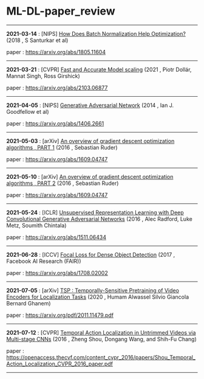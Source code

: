 # ML-DL-paper_review

---

 **2021-03-14** : [NIPS] [How Does Batch Normalization Help Optimization?](http://server.rcv.sejong.ac.kr:8080/2021/03/14/nips-2018-how-does-batch-normalization-help-optimization/) (2018 , S Santurkar et al)
 
 paper : https://arxiv.org/abs/1805.11604
 
 ---
 
**2021-03-21** : [CVPR] [Fast and Accurate Model scaling](http://server.rcv.sejong.ac.kr:8080/2021/03/21/cvpr-2021-fast-and-accurate-model-scaling/) (2021 , Piotr Dollár, Mannat Singh, Ross Girshick)
 
 paper : https://arxiv.org/abs/2103.06877
 
 ---

**2021-04-05** : [NIPS] [Generative Adversarial Network](http://server.rcv.sejong.ac.kr:8080/2021/04/03/nips-generative-adversarial-network-2014-ian-j-goodfellow-et-al/) (2014 , Ian J. Goodfellow et al)
 
 paper : https://arxiv.org/abs/1406.2661
 
 ---
 
 **2021-05-03** : [arXiv] [An overview of gradient descent optimization algorithms , PART 1](http://server.rcv.sejong.ac.kr:8080/2021/05/02/an-overview-of-gradient-descent-optimization-algorithms-part-1/) (2016 , Sebastian Ruder)
 
 paper : https://arxiv.org/abs/1609.04747
 
 ---

 **2021-05-10** : [arXiv] [An overview of gradient descent optimization algorithms , PART 2](http://server.rcv.sejong.ac.kr:8080/2021/05/09/an-overview-of-gradient-descent-optimization-algorithms-part-2/) (2016 , Sebastian Ruder)
 
 paper : https://arxiv.org/abs/1609.04747
 
 ---
 
  **2021-05-24** : [ICLR] [Unsupervised Representation Learning with Deep Convolutional Generative Adversarial Networks](http://server.rcv.sejong.ac.kr:8080/2021/05/23/iclr-2016-unsupervised-representation-learning-with-deep-convolutional-generative-adversarial-networks/) (2016 , Alec Radford, Luke Metz, Soumith Chintala)
 
 paper : https://arxiv.org/abs/1511.06434
 
 ---
 
   **2021-06-28** : [ICCV] [Focal Loss for Dense Object Detection](http://server.rcv.sejong.ac.kr:8080/2021/06/28/iccv-2017-focal-loss-for-dense-object-detection/) (2017 , Facebook AI Research (FAIR))
 
 paper : https://arxiv.org/abs/1708.02002
 
 ---

   **2021-07-05** : [arXiv] [TSP : Temporally-Sensitive Pretraining of Video Encoders for Localization Tasks](http://server.rcv.sejong.ac.kr:8080/2021/07/05/tsp-temporally-sensitive-pretraining-of-video-encoders-for-localization-tasks-2/) (2020 , Humam Alwassel Silvio Giancola Bernard Ghanem)
 
 paper : https://arxiv.org/pdf/2011.11479.pdf
 
 ---
 
   **2021-07-12** : [CVPR] [Temporal Action Localization in Untrimmed Videos via Multi-stage CNNs](http://server.rcv.sejong.ac.kr:8080/2021/07/12/cvpr-2016-temporal-action-localization-in-untrimmed-videos-via-multi-stage-cnns/) (2016 , Zheng Shou, Dongang Wang, and Shih-Fu Chang)
 
 paper : https://openaccess.thecvf.com/content_cvpr_2016/papers/Shou_Temporal_Action_Localization_CVPR_2016_paper.pdf
 
 ---
